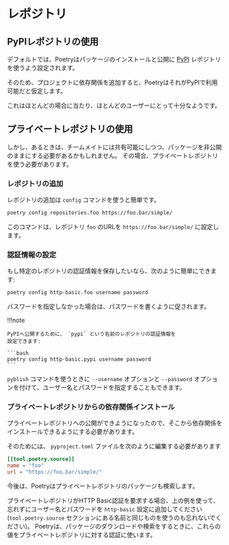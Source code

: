 # レポジトリ

## PyPIレポジトリの使用

デフォルトでは、Poetryはパッケージのインストールと公開に [PyPI](https://pypi.org) レポジトリを使うよう設定されます。

そのため、プロジェクトに依存関係を追加すると、PoetryはそれがPyPIで利用可能だと仮定します。

これはほとんどの場合に当たり、ほとんどのユーザーにとって十分なようです。


## プライベートレポジトリの使用

しかし、あるときは、チームメイトには共有可能にしつつ、パッケージを非公開のままにする必要があるかもしれません。
その場合、プライベートレポジトリを使う必要があります。

### レポジトリの追加

レポジトリの追加は `config` コマンドを使うと簡単です。

```bash
poetry config repositories.foo https://foo.bar/simple/
```


このコマンドは、レポジトリ `foo` のURLを `https://foo.bar/simple/` に設定します。

### 認証情報の設定

もし特定のレポジトリの認証情報を保存したいなら、次のように簡単にできます:

```bash
poetry config http-basic.foo username password
```


パスワードを指定しなかった場合は、パスワードを書くように促されます。

!!!note

    PyPIへ公開するために、 `pypi` という名前のレポジトリの認証情報を
    設定できます:

    ```bash
    poetry config http-basic.pypi username password
    ```

`pyblish` コマンドを使うときに `--username` オプションと `--password`
オプションを付けて、ユーザー名とパスワードを指定することもできます。

### プライベートレポジトリからの依存関係インストール

プライベートレポジトリへの公開ができようになったので、そこから依存関係をインストールできるようにする必要があります。

そのためには、 `pyproject.toml` ファイルを次のように編集する必要があります

```toml
[[tool.poetry.source]]
name = "foo"
url = "https://foo.bar/simple/"
```


今後は、Poetryはプライベートレポジトリのパッケージも検索します。

プライベートレポジトリがHTTP Basic認証を要求する場合、上の例を使って、忘れずにユーザー名とパスワードを `http-basic`
設定に追加してください (`tool.poetry.source` セクションにある名前と同じものを使うのも忘れないでください)。
Poetryは、パッケージのダウンロードや検索をするときに、これらの値をプライベートレポジトリに対する認証に使います。
